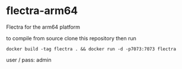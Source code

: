 # flectra-arm64
Flectra for the arm64 platform

to compile from source clone this repository then run

    docker build -tag flectra . && docker run -d -p7073:7073 flectra

user / pass: admin
